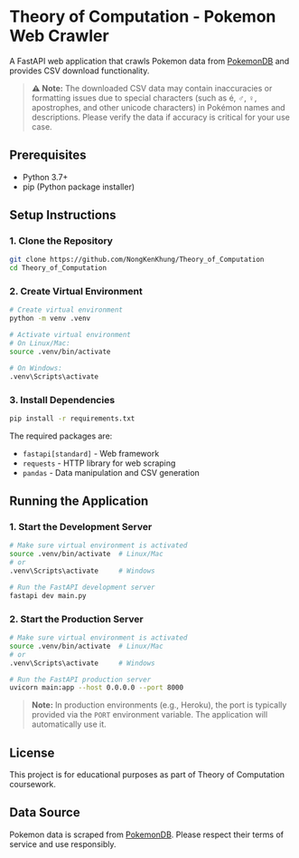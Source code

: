 # Theory of Computation - Pokemon Web Crawler

A FastAPI web application that crawls Pokemon data from [PokemonDB](https://pokemondb.net/pokedex/) and provides CSV download functionality.

> **⚠️ Note:** The downloaded CSV data may contain inaccuracies or formatting issues due to special characters (such as é, ♂, ♀, apostrophes, and other unicode characters) in Pokémon names and descriptions. Please verify the data if accuracy is critical for your use case.
  
## Prerequisites

- Python 3.7+
- pip (Python package installer)

## Setup Instructions

### 1. Clone the Repository

```bash
git clone https://github.com/NongKenKhung/Theory_of_Computation
cd Theory_of_Computation
```

### 2. Create Virtual Environment

```bash
# Create virtual environment
python -m venv .venv

# Activate virtual environment
# On Linux/Mac:
source .venv/bin/activate

# On Windows:
.venv\Scripts\activate
```

### 3. Install Dependencies

```bash
pip install -r requirements.txt
```

The required packages are:
- `fastapi[standard]` - Web framework
- `requests` - HTTP library for web scraping
- `pandas` - Data manipulation and CSV generation

## Running the Application

### 1. Start the Development Server

```bash
# Make sure virtual environment is activated
source .venv/bin/activate  # Linux/Mac
# or
.venv\Scripts\activate     # Windows

# Run the FastAPI development server
fastapi dev main.py
```

### 2. Start the Production Server

```bash
# Make sure virtual environment is activated
source .venv/bin/activate  # Linux/Mac
# or
.venv\Scripts\activate     # Windows

# Run the FastAPI production server
uvicorn main:app --host 0.0.0.0 --port 8000
```

> **Note:** In production environments (e.g., Heroku), the port is typically provided via the `PORT` environment variable. The application will automatically use it.


## License

This project is for educational purposes as part of Theory of Computation coursework.

## Data Source

Pokemon data is scraped from [PokemonDB](https://pokemondb.net/pokedex/). Please respect their terms of service and use responsibly.
